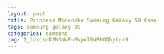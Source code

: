 ```yaml
---
layout: post
title: Princess Mononoke Samsung Galaxy S9 Case
tags: samsung galaxy s9
categories: samsung
img: 1_ldxcscK2NSNvPu8VpxlDN8NOQbytrr9
---
```


